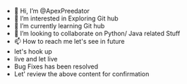 - 👋 Hi, I’m @ApexPreedator
- 👀 I’m interested in Exploring Git hub
- 🌱 I’m currently learning Git hub
- 💞️ I’m looking to collaborate on Python/ Java related Stuff
- 📫 How to reach me let's see in future
- let's hook up
- live and let live
- Bug Fixes has been resolved
- Let' review the above content for confirmation 

<!---
ApexPreedator/ApexPreedator is a ✨ special ✨ repository because its `README.md` (this file) appears on your GitHub profile.
You can click the Preview link to take a look at your changes.
--->

